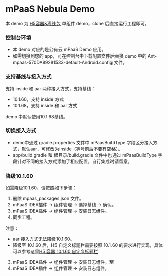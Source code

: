 # mPaaS Nebula Demo

本 demo 为 [H5容器&离线包](https://help.aliyun.com/document_detail/59192.html?spm=a2c4g.11186623.6.999.45963bb7w63V2a) 单组件 demo，clone 后直接运行工程即可。

### 控制台环境

- 本 demo 对应的是公有云 mPaaS Demo 应用。
- 如需切换到您的 app，可在控制台中下载配置文件后替换 demo 中的 Ant-mpaas-570DA89281533-default-Android.config 文件。

### 支持基线与接入方式
支持 inside 和 aar 两种接入方式，支持基线：

- 10.1.60，支持 inside 方式
- 10.1.68，支持 inside 和 aar 方式
 
demo 中默认使用10.1.68基线。

### 切换接入方式

- demo中通过 gradle.properties 文件中 mPaasBuildType 字段区分接入方式，默认aar，可修改为inside（等号前后不要有空格）。
- app/build.gradle 和 根目录/build.gradle 文件中也通过 mPaasBuildType 字段针对不同的接入方式添加了相应配置，自行集成时请留意。

### 降级10.1.60
如需降级10.1.60，请按照如下步骤：

1. 删除 mpaas_packages.json 文件。
2. mPaaS IDEA插件 -> 组件管理 -> 选择基线 -> 确认。
3. mPaaS IDEA插件 -> 组件管理 -> 安装日志组件。
4. 同步工程。

注意：
* aar 接入方式无法降级10.1.60。
* 降级至 10.1.60 后，H5 自定义标题栏需要按照 10.1.60 的要求进行实现，具体可以参考这里[H5 容器 10.1.60 自定义标题栏](https://help.aliyun.com/document_detail/126890.html?spm=a2c4g.11186623.6.1014.7f62597eFmdtIq)

3. mPaaS IDEA插件 -> 组件管理 -> 安装日志组件。至
3. mPaaS IDEA插件 -> 组件管理 -> 安装日志组件。
